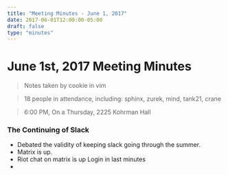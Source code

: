 ```yaml
---
title: "Meeting Minutes - June 1, 2017"
date: 2017-06-01T12:00:00-05:00
draft: false
type: "minutes"
---
```


# June 1st, 2017 Meeting Minutes
> Notes taken by cookie in vim

> 18 people in attendance, including: sphinx, zurek, mind, tank21, crane

> 6:00 PM, On a Thursday, 2225 Kohrman Hall

### The Continuing of Slack

- Debated the validity of keeping slack going through the summer.
- Matrix is up.
- Riot chat on matrix is up Login in last minutes
- 
